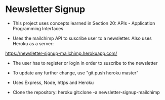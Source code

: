 # Newsletter Signup #

* This project uses concepts learned in Section 20: APIs - Application Programming Interfaces

* Uses the mailchimp API to suscribe user to a newsletter. Also uses Heroku as a server:

https://newsletter-signup-mailchimp.herokuapp.com/

* The user has to register or login in order to suscribe to the newsletter

* To update any further change, use "git push heroku master"

* Uses Express, Node, https and Heroku

* Clone the repository:
heroku git:clone -a newsletter-signup-mailchimp
